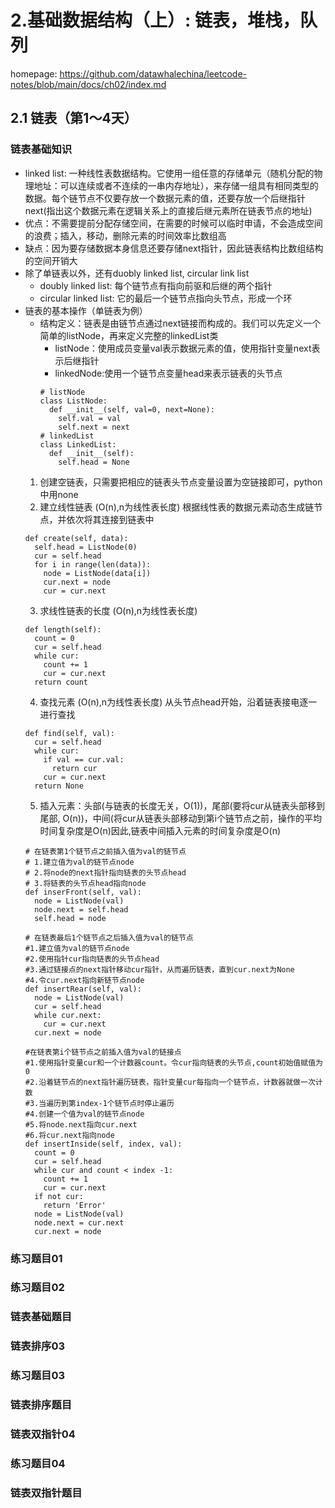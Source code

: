 # 2.基础数据结构（上）: 链表，堆栈，队列
homepage: https://github.com/datawhalechina/leetcode-notes/blob/main/docs/ch02/index.md

## 2.1 链表（第1～4天）
### 链表基础知识
- linked list: 一种线性表数据结构。它使用一组任意的存储单元（随机分配的物理地址：可以连续或者不连续的一串内存地址），来存储一组具有相同类型的数据。每个链节点不仅要存放一个数据元素的值，还要存放一个后继指针next(指出这个数据元素在逻辑关系上的直接后继元素所在链表节点的地址)
- 优点：不需要提前分配存储空间，在需要的时候可以临时申请，不会造成空间的浪费；插入，移动，删除元素的时间效率比数组高
- 缺点：因为要存储数据本身信息还要存储next指针，因此链表结构比数组结构的空间开销大
- 除了单链表以外，还有duobly linked list, circular link list
  - doubly linked list: 每个链节点有指向前驱和后继的两个指针
  - circular linked list: 它的最后一个链节点指向头节点，形成一个环
- 链表的基本操作（单链表为例）
  - 结构定义：链表是由链节点通过next链接而构成的。我们可以先定义一个简单的listNode，再来定义完整的linkedList类
    - listNode：使用成员变量val表示数据元素的值，使用指针变量next表示后继指针
    - linkedNode:使用一个链节点变量head来表示链表的头节点
    ~~~
    # listNode
    class ListNode:
      def __init__(self, val=0, next=None):
        self.val = val
        self.next = next
    # linkedList
    class LinkedList:
      def __init__(self):
        self.head = None
    ~~~
  1. 创建空链表，只需要把相应的链表头节点变量设置为空链接即可，python中用none
  2. 建立线性链表 (O(n),n为线性表长度) 根据线性表的数据元素动态生成链节点，并依次将其连接到链表中
  ~~~
  def create(self, data):
    self.head = ListNode(0)
    cur = self.head
    for i in range(len(data)):
      node = ListNode(data[i])
      cur.next = node
      cur = cur.next
  ~~~
  3. 求线性链表的长度 (O(n),n为线性表长度)
  ~~~
  def length(self):
    count = 0
    cur = self.head
    while cur:
      count += 1
      cur = cur.next
    return count
  ~~~
  4. 查找元素 (O(n),n为线性表长度) 从头节点head开始，沿着链表接电逐一进行查找
  ~~~
  def find(self, val):
    cur = self.head
    while cur:
      if val == cur.val:
        return cur
      cur = cur.next
    return None
  ~~~
  5. 插入元素：头部(与链表的长度无关，O(1))，尾部(要将cur从链表头部移到尾部, O(n))，中间(将cur从链表头部移动到第i个链节点之前，操作的平均时间复杂度是O(n)因此,链表中间插入元素的时间复杂度是O(n)
  ~~~
  # 在链表第1个链节点之前插入值为val的链节点
  # 1.建立值为val的链节点node
  # 2.将node的next指针指向链表的头节点head
  # 3.将链表的头节点head指向node
  def inserFront(self, val):
    node = ListNode(val)
    node.next = self.head
    self.head = node

  # 在链表最后1个链节点之后插入值为val的链节点
  #1.建立值为val的链节点node
  #2.使用指针cur指向链表的头节点head
  #3.通过链接点的next指针移动cur指针，从而遍历链表，直到cur.next为None
  #4.令cur.next指向新链节点node
  def insertRear(self, val):
    node = ListNode(val)
    cur = self.head
    while cur.next:
      cur = cur.next
    cur.next = node

  #在链表第i个链节点之前插入值为val的链接点
  #1.使用指针变量cur和一个计数器count。令cur指向链表的头节点,count初始值赋值为0
  #2.沿着链节点的next指针遍历链表，指针变量cur每指向一个链节点，计数器就做一次计数
  #3.当遍历到第index-1个链节点时停止遍历
  #4.创建一个值为val的链节点node
  #5.将node.next指向cur.next
  #6.将cur.next指向node
  def insertInside(self, index, val):
    count = 0
    cur = self.head
    while cur and count < index -1:
      count += 1
      cur = cur.next
    if not cur:
      return 'Error'
    node = ListNode(val)
    node.next = cur.next
    cur.next = node
  ~~~
### 练习题目01
### 练习题目02
### 链表基础题目
### 链表排序03
### 练习题目03
### 链表排序题目
### 链表双指针04
### 练习题目04
### 链表双指针题目

